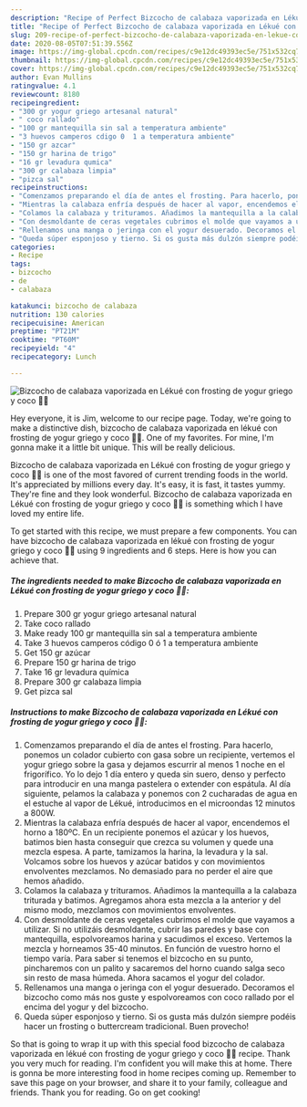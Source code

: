 ```yaml
---
description: "Recipe of Perfect Bizcocho de calabaza vaporizada en Lékué con frosting de yogur griego y coco 🧡🧡"
title: "Recipe of Perfect Bizcocho de calabaza vaporizada en Lékué con frosting de yogur griego y coco 🧡🧡"
slug: 209-recipe-of-perfect-bizcocho-de-calabaza-vaporizada-en-lekue-con-frosting-de-yogur-griego-y-coco
date: 2020-08-05T07:51:39.556Z
image: https://img-global.cpcdn.com/recipes/c9e12dc49393ec5e/751x532cq70/bizcocho-de-calabaza-vaporizada-en-lekue-con-frosting-de-yogur-griego-y-coco-🧡🧡-foto-principal.jpg
thumbnail: https://img-global.cpcdn.com/recipes/c9e12dc49393ec5e/751x532cq70/bizcocho-de-calabaza-vaporizada-en-lekue-con-frosting-de-yogur-griego-y-coco-🧡🧡-foto-principal.jpg
cover: https://img-global.cpcdn.com/recipes/c9e12dc49393ec5e/751x532cq70/bizcocho-de-calabaza-vaporizada-en-lekue-con-frosting-de-yogur-griego-y-coco-🧡🧡-foto-principal.jpg
author: Evan Mullins
ratingvalue: 4.1
reviewcount: 8180
recipeingredient:
- "300 gr yogur griego artesanal natural"
- " coco rallado"
- "100 gr mantequilla sin sal a temperatura ambiente"
- "3 huevos camperos cdigo 0  1 a temperatura ambiente"
- "150 gr azcar"
- "150 gr harina de trigo"
- "16 gr levadura qumica"
- "300 gr calabaza limpia"
- "pizca sal"
recipeinstructions:
- "Comenzamos preparando el día de antes el frosting. Para hacerlo, ponemos un colador cubierto con gasa sobre un recipiente, vertemos el yogur griego sobre la gasa y dejamos escurrir al menos 1 noche en el frigorífico. Yo lo dejo 1 día entero y queda sin suero, denso y perfecto para introducir en una manga pastelera o extender con espátula. Al día siguiente, pelamos la calabaza y ponemos con 2 cucharadas de agua en el estuche al vapor de Lékué, introducimos en el microondas 12 minutos a 800W."
- "Mientras la calabaza enfría después de hacer al vapor, encendemos el horno a 180ºC. En un recipiente ponemos el azúcar y los huevos, batimos bien hasta conseguir que crezca su volumen y quede una mezcla espesa. A parte, tamizamos la harina, la levadura y la sal. Volcamos sobre los huevos y azúcar batidos y con movimientos envolventes mezclamos. No demasiado para no perder el aire que hemos añadido."
- "Colamos la calabaza y trituramos. Añadimos la mantequilla a la calabaza triturada y batimos. Agregamos ahora esta mezcla a la anterior y del mismo modo, mezclamos con movimientos envolventes."
- "Con desmoldante de ceras vegetales cubrimos el molde que vayamos a utilizar. Si no utilizáis desmoldante, cubrir las paredes y base con mantequilla, espolvoreamos harina y sacudimos el exceso. Vertemos la mezcla y horneamos 35-40 minutos. En función de vuestro horno el tiempo varía. Para saber si tenemos el bizcocho en su punto, pincharemos con un palito y sacaremos del horno cuando salga seco sin resto de masa húmeda. Ahora sacamos el yogur del colador."
- "Rellenamos una manga o jeringa con el yogur desuerado. Decoramos el bizcocho como más nos guste y espolvoreamos con coco rallado por el encima del yogur y del bizcocho."
- "Queda súper esponjoso y tierno. Si os gusta más dulzón siempre podéis hacer un frosting o buttercream tradicional. Buen provecho!"
categories:
- Recipe
tags:
- bizcocho
- de
- calabaza

katakunci: bizcocho de calabaza 
nutrition: 130 calories
recipecuisine: American
preptime: "PT21M"
cooktime: "PT60M"
recipeyield: "4"
recipecategory: Lunch

---
```



![Bizcocho de calabaza vaporizada en Lékué con frosting de yogur griego y coco 🧡🧡](https://img-global.cpcdn.com/recipes/c9e12dc49393ec5e/751x532cq70/bizcocho-de-calabaza-vaporizada-en-lekue-con-frosting-de-yogur-griego-y-coco-🧡🧡-foto-principal.jpg)

Hey everyone, it is Jim, welcome to our recipe page. Today, we're going to make a distinctive dish, bizcocho de calabaza vaporizada en lékué con frosting de yogur griego y coco 🧡🧡. One of my favorites. For mine, I'm gonna make it a little bit unique. This will be really delicious.



Bizcocho de calabaza vaporizada en Lékué con frosting de yogur griego y coco 🧡🧡 is one of the most favored of current trending foods in the world. It's appreciated by millions every day. It's easy, it is fast, it tastes yummy. They're fine and they look wonderful. Bizcocho de calabaza vaporizada en Lékué con frosting de yogur griego y coco 🧡🧡 is something which I have loved my entire life.


To get started with this recipe, we must prepare a few components. You can have bizcocho de calabaza vaporizada en lékué con frosting de yogur griego y coco 🧡🧡 using 9 ingredients and 6 steps. Here is how you can achieve that.

<!--inarticleads1-->

##### The ingredients needed to make Bizcocho de calabaza vaporizada en Lékué con frosting de yogur griego y coco 🧡🧡:

1. Prepare 300 gr yogur griego artesanal natural
1. Take  coco rallado
1. Make ready 100 gr mantequilla sin sal a temperatura ambiente
1. Take 3 huevos camperos código 0 ó 1 a temperatura ambiente
1. Get 150 gr azúcar
1. Prepare 150 gr harina de trigo
1. Take 16 gr levadura química
1. Prepare 300 gr calabaza limpia
1. Get pizca sal




<!--inarticleads2-->

##### Instructions to make Bizcocho de calabaza vaporizada en Lékué con frosting de yogur griego y coco 🧡🧡:

1. Comenzamos preparando el día de antes el frosting. Para hacerlo, ponemos un colador cubierto con gasa sobre un recipiente, vertemos el yogur griego sobre la gasa y dejamos escurrir al menos 1 noche en el frigorífico. Yo lo dejo 1 día entero y queda sin suero, denso y perfecto para introducir en una manga pastelera o extender con espátula. Al día siguiente, pelamos la calabaza y ponemos con 2 cucharadas de agua en el estuche al vapor de Lékué, introducimos en el microondas 12 minutos a 800W.
1. Mientras la calabaza enfría después de hacer al vapor, encendemos el horno a 180ºC. En un recipiente ponemos el azúcar y los huevos, batimos bien hasta conseguir que crezca su volumen y quede una mezcla espesa. A parte, tamizamos la harina, la levadura y la sal. Volcamos sobre los huevos y azúcar batidos y con movimientos envolventes mezclamos. No demasiado para no perder el aire que hemos añadido.
1. Colamos la calabaza y trituramos. Añadimos la mantequilla a la calabaza triturada y batimos. Agregamos ahora esta mezcla a la anterior y del mismo modo, mezclamos con movimientos envolventes.
1. Con desmoldante de ceras vegetales cubrimos el molde que vayamos a utilizar. Si no utilizáis desmoldante, cubrir las paredes y base con mantequilla, espolvoreamos harina y sacudimos el exceso. Vertemos la mezcla y horneamos 35-40 minutos. En función de vuestro horno el tiempo varía. Para saber si tenemos el bizcocho en su punto, pincharemos con un palito y sacaremos del horno cuando salga seco sin resto de masa húmeda. Ahora sacamos el yogur del colador.
1. Rellenamos una manga o jeringa con el yogur desuerado. Decoramos el bizcocho como más nos guste y espolvoreamos con coco rallado por el encima del yogur y del bizcocho.
1. Queda súper esponjoso y tierno. Si os gusta más dulzón siempre podéis hacer un frosting o buttercream tradicional. Buen provecho!




So that is going to wrap it up with this special food bizcocho de calabaza vaporizada en lékué con frosting de yogur griego y coco 🧡🧡 recipe. Thank you very much for reading. I'm confident you will make this at home. There is gonna be more interesting food in home recipes coming up. Remember to save this page on your browser, and share it to your family, colleague and friends. Thank you for reading. Go on get cooking!
